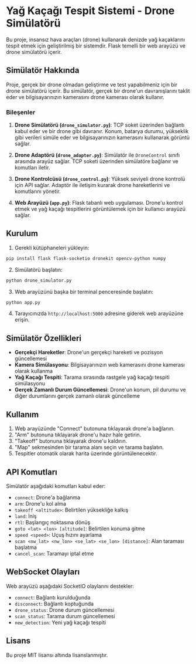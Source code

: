 # Yağ Kaçağı Tespit Sistemi - Drone Simülatörü

Bu proje, insansız hava araçları (drone) kullanarak denizde yağ kaçaklarını tespit etmek için geliştirilmiş bir sistemdir. Flask temelli bir web arayüzü ve drone simülatörü içerir.

## Simülatör Hakkında

Proje, gerçek bir drone olmadan geliştirme ve test yapabilmeniz için bir drone simülatörü içerir. Bu simülatör, gerçek bir drone'un davranışlarını taklit eder ve bilgisayarınızın kamerasını drone kamerası olarak kullanır.

### Bileşenler

1. **Drone Simülatörü (`drone_simulator.py`)**: TCP soket üzerinden bağlantı kabul eder ve bir drone gibi davranır. Konum, batarya durumu, yükseklik gibi verileri simüle eder ve bilgisayarınızın kamerasını kullanarak görüntü sağlar.

2. **Drone Adaptörü (`drone_adapter.py`)**: Simülatör ile `DroneControl` sınıfı arasında arayüz sağlar. TCP soketi üzerinden simülatöre bağlanır ve komutları iletir.

3. **Drone Kontrolcüsü (`drone_control.py`)**: Yüksek seviyeli drone kontrolü için API sağlar. Adaptör ile iletişim kurarak drone hareketlerini ve komutlarını yönetir.

4. **Web Arayüzü (`app.py`)**: Flask tabanlı web uygulaması. Drone'u kontrol etmek ve yağ kaçağı tespitlerini görüntülemek için bir kullanıcı arayüzü sağlar.

## Kurulum

1. Gerekli kütüphaneleri yükleyin:

```bash
pip install flask flask-socketio dronekit opencv-python numpy
```

2. Simülatörü başlatın:

```bash
python drone_simulator.py
```

3. Web arayüzünü başka bir terminal penceresinde başlatın:

```bash
python app.py
```

4. Tarayıcınızda `http://localhost:5000` adresine giderek web arayüzüne erişin.

## Simülatör Özellikleri

- **Gerçekçi Hareketler**: Drone'un gerçekçi hareketi ve pozisyon güncellemesi
- **Kamera Simülasyonu**: Bilgisayarınızın web kamerasını drone kamerası olarak kullanma
- **Yağ Kaçağı Tespiti**: Tarama sırasında rastgele yağ kaçağı tespiti simülasyonu
- **Gerçek Zamanlı Durum Güncellemesi**: Drone'un konum, pil durumu ve diğer durumlarını gerçek zamanlı olarak güncelleme

## Kullanım

1. Web arayüzünde "Connect" butonuna tıklayarak drone'a bağlanın.
2. "Arm" butonuna tıklayarak drone'u hazır hale getirin.
3. "Takeoff" butonuna tıklayarak drone'u kaldırın.
4. "Map" sekmesinden bir tarama alanı seçin ve tarama başlatın.
5. Tespitler otomatik olarak harita üzerinde görüntülenecektir.

## API Komutları

Simülatör aşağıdaki komutları kabul eder:

- `connect`: Drone'a bağlanma
- `arm`: Drone'u kol alma
- `takeoff <altitude>`: Belirtilen yüksekliğe kalkış
- `land`: İniş
- `rtl`: Başlangıç noktasına dönüş
- `goto <lat> <lon> [altitude]`: Belirtilen konuma gitme
- `speed <speed>`: Uçuş hızını ayarlama
- `scan <nw_lat> <nw_lon> <se_lat> <se_lon> [distance]`: Alan taraması başlatma
- `cancel_scan`: Taramayı iptal etme

## WebSocket Olayları

Web arayüzü aşağıdaki SocketIO olaylarını destekler:

- `connect`: Bağlantı kurulduğunda
- `disconnect`: Bağlantı koptuğunda
- `drone_status`: Drone durum güncellemesi
- `scan_status`: Tarama durum güncellemesi
- `new_detection`: Yeni yağ kaçağı tespiti

## Lisans

Bu proje MIT lisansı altında lisanslanmıştır. 